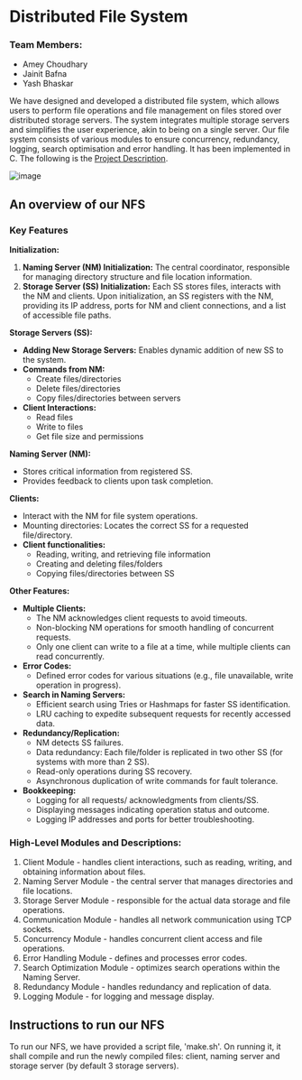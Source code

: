 # Distributed File System

### Team Members:

- Amey Choudhary 
- Jainit Bafna 
- Yash Bhaskar

We have designed and developed a distributed file system, which allows users to perform file operations and file management on files stored over distributed storage servers. The system integrates multiple storage servers and simplifies the user experience, akin to being on a single server. Our file system consists of various modules to ensure concurrency, redundancy, logging, search optimisation and error handling. It has been implemented in C. The following is the [Project Description](https://karthikv1392.github.io/cs3301_osn/project/).

![image](https://github.com/AmeyChoudhary/final-project-44-main/assets/102692017/d88c5438-2f5c-4d6f-a003-db1a772375cd)


## An overview of our NFS

### Key Features

**Initialization:**

1. **Naming Server (NM) Initialization:** The central coordinator, responsible for managing directory structure and file location information.
2. **Storage Server (SS) Initialization:** Each SS stores files, interacts with the NM and clients. Upon initialization, an SS registers with the NM, providing its IP address, ports for NM and client connections, and a list of accessible file paths.

**Storage Servers (SS):**

* **Adding New Storage Servers:** Enables dynamic addition of new SS to the system.
* **Commands from NM:**
    * Create files/directories
    * Delete files/directories
    * Copy files/directories between servers
* **Client Interactions:**
    * Read files
    * Write to files
    * Get file size and permissions

**Naming Server (NM):**

* Stores critical information from registered SS.
* Provides feedback to clients upon task completion. 

**Clients:**

* Interact with the NM for file system operations.
* Mounting directories: Locates the correct SS for a requested file/directory.
* **Client functionalities:**
    * Reading, writing, and retrieving file information
    * Creating and deleting files/folders
    * Copying files/directories between SS

**Other Features:**

* **Multiple Clients:**
    * The NM acknowledges client requests to avoid timeouts.
    * Non-blocking NM operations for smooth handling of concurrent requests.
    * Only one client can write to a file at a time, while multiple clients can read concurrently.
* **Error Codes:**
    * Defined error codes for various situations (e.g., file unavailable, write operation in progress).
* **Search in Naming Servers:**
    * Efficient search using Tries or Hashmaps for faster SS identification.
    * LRU caching to expedite subsequent requests for recently accessed data.
* **Redundancy/Replication:**
    * NM detects SS failures.
    * Data redundancy: Each file/folder is replicated in two other SS (for systems with more than 2 SS).
    * Read-only operations during SS recovery.
    * Asynchronous duplication of write commands for fault tolerance.
* **Bookkeeping:**
    * Logging for all requests/ acknowledgments from clients/SS.
    * Displaying messages indicating operation status and outcome.
    * Logging IP addresses and ports for better troubleshooting.


### High-Level Modules and Descriptions:
1. Client Module - handles client interactions, such as reading, writing, and obtaining information about files.
2. Naming Server Module - the central server that manages directories and file locations.
3. Storage Server Module - responsible for the actual data storage and file operations.
4. Communication Module - handles all network communication using TCP sockets.
5. Concurrency Module - handles concurrent client access and file operations.
6. Error Handling Module - defines and processes error codes.
7. Search Optimization Module - optimizes search operations within the Naming Server.
8. Redundancy Module - handles redundancy and replication of data.
9. Logging Module - for logging and message display.


## Instructions to run our NFS

To run our NFS, we have provided a script file, 'make.sh'. On running it, it shall compile and run the newly compiled files: client, naming server and storage server (by default 3 storage servers). 
